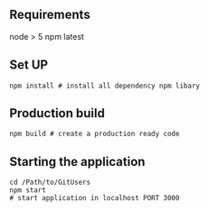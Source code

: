 ## Requirements
node > 5
npm latest

## Set UP
```
npm install # install all dependency npm libary
```

## Production build

```
npm build # create a production ready code
```

## Starting the application

```
cd /Path/to/GitUsers
npm start
# start application in localhost PORT 3000
```
